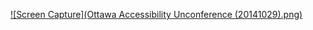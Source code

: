 [![Screen Capture](Ottawa Accessibility Unconference (20141029).png)](https://girafe.github.io/accessibilityunconference)
